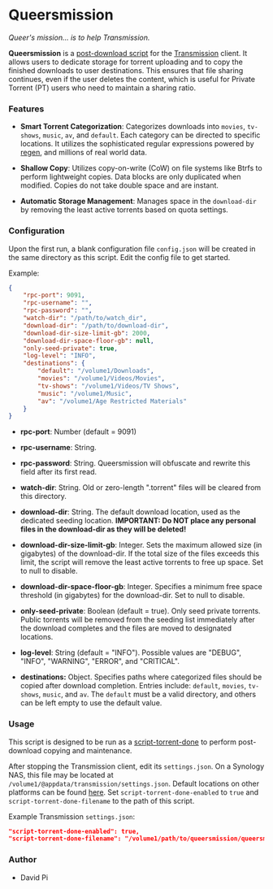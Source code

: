 # Queersmission

*Queer's mission... is to help Transmission.*

**Queersmission** is a [post-download script](https://github.com/transmission/transmission/blob/main/docs/Scripts.md) for the [Transmission](https://transmissionbt.com/) client. It allows users to dedicate storage for torrent uploading and to copy the finished downloads to user destinations. This ensures that file sharing continues, even if the user deletes the content, which is useful for Private Torrent (PT) users who need to maintain a sharing ratio.

### Features

- **Smart Torrent Categorization**: Categorizes downloads into `movies`, `tv-shows`, `music`, `av`, and `default`. Each category can be directed to specific locations. It utilizes the sophisticated regular expressions powered by [regen](https://github.com/libertypi/regen), and millions of real world data.

- **Shallow Copy**: Utilizes copy-on-write (CoW) on file systems like Btrfs to perform lightweight copies. Data blocks are only duplicated when modified. Copies do not take double space and are instant.

- **Automatic Storage Management**: Manages space in the `download-dir` by removing the least active torrents based on quota settings.

### Configuration

Upon the first run, a blank configuration file `config.json` will be created in the same directory as this script. Edit the config file to get started.

Example:

```json
{
    "rpc-port": 9091,
    "rpc-username": "",
    "rpc-password": "",
    "watch-dir": "/path/to/watch_dir",
    "download-dir": "/path/to/download-dir",
    "download-dir-size-limit-gb": 2000,
    "download-dir-space-floor-gb": null,
    "only-seed-private": true,
    "log-level": "INFO",
    "destinations": {
        "default": "/volume1/Downloads",
        "movies": "/volume1/Videos/Movies",
        "tv-shows": "/volume1/Videos/TV Shows",
        "music": "/volume1/Music",
        "av": "/volume1/Age Restricted Materials"
    }
}
```

- **rpc-port**: Number (default = 9091)

- **rpc-username**: String.

- **rpc-password**: String. Queersmission will obfuscate and rewrite this field after its first read.

- **watch-dir**: String. Old or zero-length ".torrent" files will be cleared from this directory.

- **download-dir**: String. The default download location, used as the dedicated seeding location. **IMPORTANT: Do NOT place any personal files in the download-dir as they will be deleted!**

- **download-dir-size-limit-gb**: Integer. Sets the maximum allowed size (in gigabytes) of the download-dir. If the total size of the files exceeds this limit, the script will remove the least active torrents to free up space. Set to null to disable.

- **download-dir-space-floor-gb**: Integer. Specifies a minimum free space threshold (in gigabytes) for the download-dir. Set to null to disable.

- **only-seed-private**: Boolean (default = true). Only seed private torrents. Public torrents will be removed from the seeding list immediately after the download completes and the files are moved to designated locations.

- **log-level**: String (default = "INFO"). Possible values are "DEBUG", "INFO", "WARNING", "ERROR", and "CRITICAL".

- **destinations:** Object. Specifies paths where categorized files should be copied after download completion. Entries include: `default`, `movies`, `tv-shows`, `music`, and `av`. The `default` must be a valid directory, and others can be left empty to use the default value.

### Usage

This script is designed to be run as a [script-torrent-done](https://github.com/transmission/transmission/blob/main/docs/Editing-Configuration-Files.md#:~:text=script%2Dtorrent%2Ddone%2Dfilename) to perform post-download copying and maintenance.

After stopping the Transmission client, edit its `settings.json`. On a Synology NAS, this file may be located at `/volume1/@appdata/transmission/settings.json`. Default locations on other platforms can be found [here](https://github.com/transmission/transmission/blob/main/docs/Configuration-Files.md). Set `script-torrent-done-enabled` to `true` and `script-torrent-done-filename` to the path of this script.

Example Transmission `settings.json`:

```json
"script-torrent-done-enabled": true,
"script-torrent-done-filename": "/volume1/path/to/queersmission/queersmission.py"
```

### Author

- David Pi
